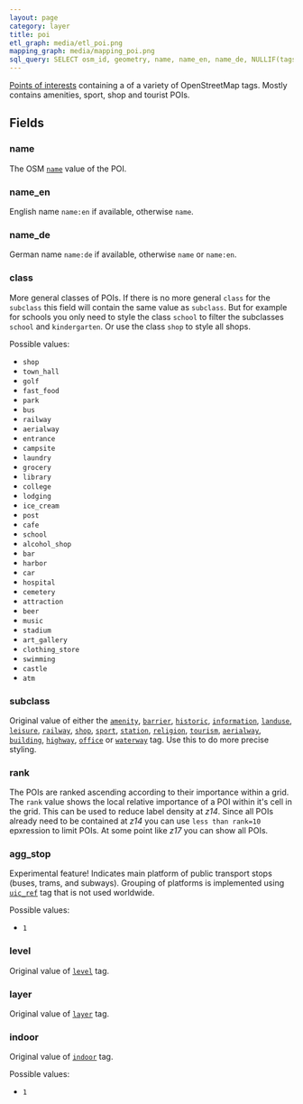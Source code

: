 ```yaml
---
layout: page
category: layer
title: poi
etl_graph: media/etl_poi.png
mapping_graph: media/mapping_poi.png
sql_query: SELECT osm_id, geometry, name, name_en, name_de, NULLIF(tags->'name_int', '') AS "name_int", NULLIF(tags->'name:latin', '') AS "name:latin", NULLIF(tags->'name:nonlatin', '') AS "name:nonlatin", class, subclass, agg_stop, layer, level, indoor, rank FROM layer_poi(ST_SetSRID('BOX3D(-20037508.34 -20037508.34, 20037508.34 20037508.34)'::box3d, 3857), 14, 1)
---
```

[Points of interests](http://wiki.openstreetmap.org/wiki/Points_of_interest) containing
a of a variety of OpenStreetMap tags. Mostly contains amenities, sport, shop and tourist POIs.

## Fields

### name

The OSM [`name`](http://wiki.openstreetmap.org/wiki/Key:name) value of the POI.

### name_en

English name `name:en` if available, otherwise `name`.

### name_de

German name `name:de` if available, otherwise `name` or `name:en`.

### class

More general classes of POIs. If there is no more general `class` for the `subclass`
this field will contain the same value as `subclass`.
But for example for schools you only need to style the class `school` to filter the subclasses `school`
and `kindergarten`. Or use the class `shop` to style all shops.

Possible values:

- `shop`
- `town_hall`
- `golf`
- `fast_food`
- `park`
- `bus`
- `railway`
- `aerialway`
- `entrance`
- `campsite`
- `laundry`
- `grocery`
- `library`
- `college`
- `lodging`
- `ice_cream`
- `post`
- `cafe`
- `school`
- `alcohol_shop`
- `bar`
- `harbor`
- `car`
- `hospital`
- `cemetery`
- `attraction`
- `beer`
- `music`
- `stadium`
- `art_gallery`
- `clothing_store`
- `swimming`
- `castle`
- `atm`


### subclass

Original value of either the
[`amenity`](http://wiki.openstreetmap.org/wiki/Key:amenity),
[`barrier`](http://wiki.openstreetmap.org/wiki/Key:barrier),
[`historic`](http://wiki.openstreetmap.org/wiki/Key:historic),
[`information`](http://wiki.openstreetmap.org/wiki/Key:information),
[`landuse`](http://wiki.openstreetmap.org/wiki/Key:landuse),
[`leisure`](http://wiki.openstreetmap.org/wiki/Key:leisure),
[`railway`](http://wiki.openstreetmap.org/wiki/Key:railway),
[`shop`](http://wiki.openstreetmap.org/wiki/Key:shop),
[`sport`](http://wiki.openstreetmap.org/wiki/Key:sport),
[`station`](http://wiki.openstreetmap.org/wiki/Key:station),
[`religion`](http://wiki.openstreetmap.org/wiki/Key:religion),
[`tourism`](http://wiki.openstreetmap.org/wiki/Key:tourism),
[`aerialway`](http://wiki.openstreetmap.org/wiki/Key:aerialway),
[`building`](http://wiki.openstreetmap.org/wiki/Key:building),
[`highway`](http://wiki.openstreetmap.org/wiki/Key:highway),
[`office`](https://wiki.openstreetmap.org/wiki/Key:office)
or [`waterway`](http://wiki.openstreetmap.org/wiki/Key:waterway)
tag.  Use this to do more precise styling.

### rank

The POIs are ranked ascending according to their importance within a grid. The `rank` value shows the
local relative importance of a POI within it's cell in the grid. This can be used to reduce label density at *z14*.
Since all POIs already need to be contained at *z14* you can use `less than rank=10` epxression to limit
POIs. At some point like *z17* you can show all POIs.

### agg_stop

Experimental feature! Indicates main platform of public transport
stops (buses, trams, and subways). Grouping of platforms is
implemented using
[`uic_ref`](http://wiki.openstreetmap.org/wiki/Key:uic_ref) tag that
 is not used worldwide.

Possible values:

- `1`


### level

Original value of [`level`](http://wiki.openstreetmap.org/wiki/Key:level) tag.

### layer

Original value of [`layer`](http://wiki.openstreetmap.org/wiki/Key:layer) tag.

### indoor

Original value of [`indoor`](http://wiki.openstreetmap.org/wiki/Key:indoor) tag.

Possible values:

- `1`





